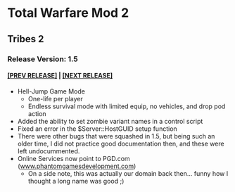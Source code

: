 # Total Warfare Mod 2
## Tribes 2
### Release Version: 1.5
#### [[PREV RELEASE]](1.4.md) | [[NEXT RELEASE]](1.6.md)
* Hell-Jump Game Mode
  * One-life per player
  * Endless survival mode with limited equip, no vehicles, and drop pod action
* Added the ability to set zombie variant names in a control script
* Fixed an error in the $Server::HostGUID setup function
* There were other bugs that were squashed in 1.5, but being such an older time, I did not practice good documentation then, and these were left undocummented.
* Online Services now point to PGD.com (www.phantomgamesdevelopment.com)
  * On a side note, this was actually our domain back then... funny how I thought a long name was good ;)